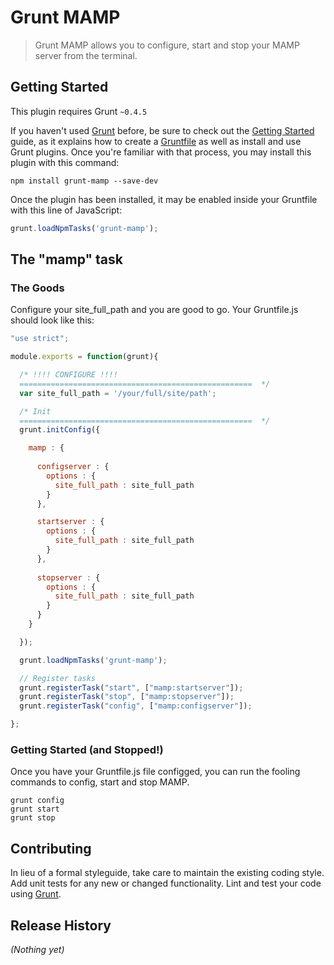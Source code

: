 # Grunt MAMP

> Grunt MAMP allows you to configure, start and stop your MAMP server from the terminal.

## Getting Started
This plugin requires Grunt `~0.4.5`

If you haven't used [Grunt](http://gruntjs.com/) before, be sure to check out the [Getting Started](http://gruntjs.com/getting-started) guide, as it explains how to create a [Gruntfile](http://gruntjs.com/sample-gruntfile) as well as install and use Grunt plugins. Once you're familiar with that process, you may install this plugin with this command:

```shell
npm install grunt-mamp --save-dev
```

Once the plugin has been installed, it may be enabled inside your Gruntfile with this line of JavaScript:

```js
grunt.loadNpmTasks('grunt-mamp');
```

## The "mamp" task

### The Goods
Configure your site_full_path and you are good to go.  Your Gruntfile.js should look like this:

```js
"use strict";

module.exports = function(grunt){

  /* !!!! CONFIGURE !!!!
  ====================================================  */
  var site_full_path = '/your/full/site/path';

  /* Init
  ====================================================  */
  grunt.initConfig({

    mamp : {
      
      configserver : {
        options : {
          site_full_path : site_full_path
        }
      },

      startserver : {
        options : {
          site_full_path : site_full_path
        }
      },
      
      stopserver : {
        options : {
          site_full_path : site_full_path
        }
      }
    }

  });

  grunt.loadNpmTasks('grunt-mamp');

  // Register tasks
  grunt.registerTask("start", ["mamp:startserver"]);
  grunt.registerTask("stop", ["mamp:stopserver"]);
  grunt.registerTask("config", ["mamp:configserver"]);

};
```

### Getting Started (and Stopped!)
Once you have your Gruntfile.js file configged, you can run the fooling commands to config, start and stop MAMP.
```
grunt config
grunt start
grunt stop
```

## Contributing
In lieu of a formal styleguide, take care to maintain the existing coding style. Add unit tests for any new or changed functionality. Lint and test your code using [Grunt](http://gruntjs.com/).

## Release History
_(Nothing yet)_
